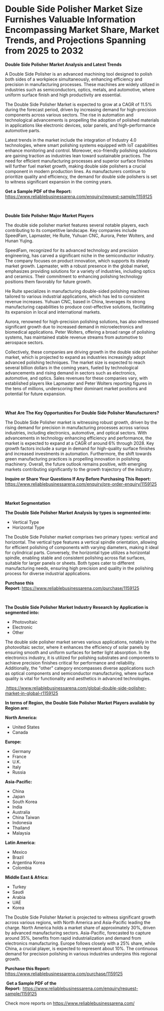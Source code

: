 <p><h1>Double Side Polisher Market Size Furnishes Valuable Information Encompassing Market Share, Market Trends, and Projections Spanning from 2025 to 2032</h1></p><p><strong>Double Side Polisher Market Analysis and Latest Trends</strong></p>
<p><p>A Double Side Polisher is an advanced machining tool designed to polish both sides of a workpiece simultaneously, enhancing efficiency and precision in manufacturing processes. These machines are widely utilized in industries such as semiconductors, optics, metals, and automotive, where uniform surface finish and high productivity are essential.</p><p>The Double Side Polisher Market is expected to grow at a CAGR of 11.5% during the forecast period, driven by increasing demand for high-precision components across various sectors. The rise in automation and technological advancements is propelling the adoption of polished materials in applications like electronic devices, solar panels, and high-performance automotive parts. </p><p>Latest trends in the market include the integration of Industry 4.0 technologies, where smart polishing systems equipped with IoT capabilities enhance monitoring and control. Moreover, eco-friendly polishing solutions are gaining traction as industries lean toward sustainable practices. The need for efficient manufacturing processes and superior surface finishes will further fuel market growth, making double side polishers a crucial component in modern production lines. As manufacturers continue to prioritize quality and efficiency, the demand for double side polishers is set to witness significant expansion in the coming years.</p></p>
<p><strong>Get a Sample PDF of the Report:&nbsp;</strong> <a href="https://www.reliablebusinessarena.com/enquiry/request-sample/1159125?utm_campaign=3509&utm_medium=2&utm_source=Github&utm_content=ia&utm_term=22032025&utm_id=double-side-polisher">https://www.reliablebusinessarena.com/enquiry/request-sample/1159125</a></p>
<p>&nbsp;</p>
<p><strong>Double Side Polisher Major Market Players</strong></p>
<p><p>The double side polisher market features several notable players, each contributing to its competitive landscape. Key companies include SpeedFam, Lapmaster, He Ruite, Yuhuan CNC, Aurora, Peter Wolters, and Hunan Yujing. </p><p>SpeedFam, recognized for its advanced technology and precision engineering, has carved a significant niche in the semiconductor industry. The company focuses on product innovation, which supports its steady market growth. Lapmaster, with a robust presence in the global market, emphasizes providing solutions for a variety of industries, including optics and ceramics. Their commitment to enhancing polishing technology positions them favorably for future growth.</p><p>He Ruite specializes in manufacturing double-sided polishing machines tailored to various industrial applications, which has led to consistent revenue increases. Yuhuan CNC, based in China, leverages its strong manufacturing capabilities to produce cost-effective solutions, facilitating its expansion in local and international markets. </p><p>Aurora, renowned for high-precision polishing solutions, has also witnessed significant growth due to increased demand in microelectronics and biomedical applications. Peter Wolters, offering a broad range of polishing systems, has maintained stable revenue streams from automotive to aerospace sectors.</p><p>Collectively, these companies are driving growth in the double side polisher market, which is projected to expand as industries increasingly adopt advanced polishing techniques. The market size is expected to reach several billion dollars in the coming years, fueled by technological advancements and rising demand in sectors such as electronics, automotive, and optics. Sales revenues for these companies vary, with established players like Lapmaster and Peter Wolters reporting figures in the tens of millions, underscoring their dominant market positions and potential for future expansion.</p></p>
<p>&nbsp;</p>
<p><strong>What Are The Key Opportunities For Double Side Polisher Manufacturers?</strong></p>
<p><p>The Double Side Polisher market is witnessing robust growth, driven by the rising demand for precision in manufacturing processes across various industries, including electronics, automotive, and optical sectors. With advancements in technology enhancing efficiency and performance, the market is expected to expand at a CAGR of around 6% through 2028. Key growth factors include a surge in demand for high-quality surface finishes and increased investments in automation. Furthermore, the shift towards green manufacturing practices is propelling innovation in polishing machinery. Overall, the future outlook remains positive, with emerging markets contributing significantly to the growth trajectory of the industry.</p></p>
<p><strong>Inquire or Share Your Questions If Any Before Purchasing This Report:</strong> <a href="https://www.reliablebusinessarena.com/enquiry/pre-order-enquiry/1159125?utm_campaign=3509&utm_medium=2&utm_source=Github&utm_content=ia&utm_term=22032025&utm_id=double-side-polisher">https://www.reliablebusinessarena.com/enquiry/pre-order-enquiry/1159125</a></p>
<p>&nbsp;</p>
<p><strong>Market Segmentation</strong></p>
<p><strong>The Double Side Polisher Market Analysis by types is segmented into:</strong></p>
<p><ul><li>Vertical Type</li><li>Horizontal Type</li></ul></p>
<p><p>The Double Side Polisher market comprises two primary types: vertical and horizontal. The vertical type features a vertical spindle orientation, allowing for efficient polishing of components with varying diameters, making it ideal for cylindrical parts. Conversely, the horizontal type utilizes a horizontal spindle, enabling stable and consistent polishing across flat surfaces, suitable for larger panels or sheets. Both types cater to different manufacturing needs, ensuring high precision and quality in the polishing process for diverse industrial applications.</p></p>
<p><strong>Purchase this Report:&nbsp;</strong><a href="https://www.reliablebusinessarena.com/purchase/1159125?utm_campaign=3509&utm_medium=2&utm_source=Github&utm_content=ia&utm_term=22032025&utm_id=double-side-polisher">https://www.reliablebusinessarena.com/purchase/1159125</a></p>
<p>&nbsp;</p>
<p><strong>The Double Side Polisher Market Industry Research by Application is segmented into:</strong></p>
<p><ul><li>Photovoltaic</li><li>Electronic</li><li>Other</li></ul></p>
<p><p>The double side polisher market serves various applications, notably in the photovoltaic sector, where it enhances the efficiency of solar panels by ensuring smooth and uniform surfaces for better light absorption. In the electronics industry, it is utilized for polishing substrates and components to achieve precision finishes critical for performance and reliability. Additionally, the "other" category encompasses diverse applications such as optical components and semiconductor manufacturing, where surface quality is vital for functionality and aesthetics in advanced technologies.</p></p>
<p><a href="https://www.reliablebusinessarena.com/global-double-side-polisher-market-in-global-r1159125?utm_campaign=3509&utm_medium=2&utm_source=Github&utm_content=ia&utm_term=22032025&utm_id=double-side-polisher">&nbsp;https://www.reliablebusinessarena.com/global-double-side-polisher-market-in-global-r1159125</a></p>
<p><strong>In terms of Region, the Double Side Polisher Market Players available by Region are:</strong></p>
<p>
    <p> <strong> North America: </strong>
        <ul>
            <li>United States</li>
            <li>Canada</li>
        </ul>
        </p> 
    <p> <strong> Europe: </strong>
        <ul>
            <li>Germany</li>
            <li>France</li>
            <li>U.K.</li>
            <li>Italy</li>
            <li>Russia</li>
        </ul>
        </p> 
    <p> <strong> Asia-Pacific: </strong>
        <ul>
            <li>China</li>
            <li>Japan</li>
            <li>South Korea</li>
            <li>India</li>
            <li>Australia</li>
            <li>China Taiwan</li>
            <li>Indonesia</li>
            <li>Thailand</li>
            <li>Malaysia</li>
        </ul>
        </p> 
    <p> <strong> Latin America: </strong>
        <ul>
            <li>Mexico</li>
            <li>Brazil</li>
            <li>Argentina Korea</li>
            <li>Colombia</li>
        </ul>
        </p> 
    <p> <strong> Middle East & Africa: </strong>
        <ul>
            <li>Turkey</li>
            <li>Saudi</li>
            <li>Arabia</li>
            <li>UAE</li>
            <li>Korea</li>
        </ul>
    </p>
    </p>
<p><p>The Double Side Polisher Market is projected to witness significant growth across various regions, with North America and Asia-Pacific leading the charge. North America holds a market share of approximately 30%, driven by advanced manufacturing sectors. Asia-Pacific, forecasted to capture around 35%, benefits from rapid industrialization and demand from electronics manufacturing. Europe follows closely with a 25% share, while China, a crucial player, is expected to represent about 10%. The continuous demand for precision polishing in various industries underpins this regional growth.</p></p>
<p><strong>Purchase this Report: </strong><a href="https://www.reliablebusinessarena.com/purchase/1159125?utm_campaign=3509&utm_medium=2&utm_source=Github&utm_content=ia&utm_term=22032025&utm_id=double-side-polisher">https://www.reliablebusinessarena.com/purchase/1159125</a></p>
<p>&nbsp;<strong>Get a Sample PDF of the Report:&nbsp;&nbsp;</strong><a href="https://www.reliablebusinessarena.com/enquiry/request-sample/1159125?utm_campaign=3509&utm_medium=2&utm_source=Github&utm_content=ia&utm_term=22032025&utm_id=double-side-polisher">https://www.reliablebusinessarena.com/enquiry/request-sample/1159125</a></p>
<p><strong></strong></p>
<p>Check more reports on <a href="https://www.reliablebusinessarena.com/?utm_campaign=3509&utm_medium=2&utm_source=Github&utm_content=ia&utm_term=22032025&utm_id=double-side-polisher">https://www.reliablebusinessarena.com/</a></p>